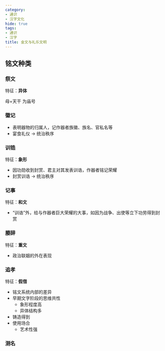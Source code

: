 ```yaml
---
category:
- 通识
- 汉字文化
hide: true
tags:
- 通识
- 汉字
title: 金文与礼乐文明
---
```


## 铭文种类

### 祭文

特征：**异体**

母+天干 为庙号

### 徽记

- 表明器物的归属人，记作器者族徽、族名、官私名等
- 宴食礼仪 $\rightarrow$ 统治秩序

### 训锆

特征：**象形**

- 因功勋收到封赏、君主对其发表训诰，作器者铭记荣耀
- 封赏训诰 $\rightarrow$ 统治秩序

### 记事

特征：**和文**

- “训诰”外，给与作器者巨大荣耀的大事，如因为战争、出使等立下功劳得到封赏

### 媵辞

特征：**重文**

- 政治联姻的外在表现

### 追孝

特征：**假借**

- 铭文系统内部的差异
- 早期文字阶段的思维共性
  - 象形程度高
  - 异体结构多
- 铸造得到
- 使用场合
  - 艺术性强

### 测名